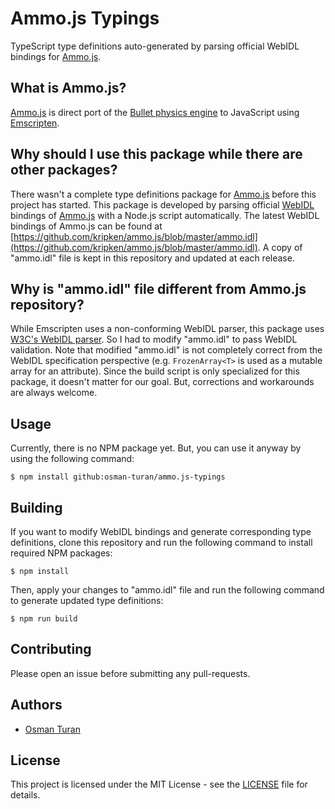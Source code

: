 # Ammo.js Typings

TypeScript type definitions auto-generated by parsing official WebIDL bindings for [Ammo.js](https://github.com/kripken/ammo.js).

## What is Ammo.js?

[Ammo.js](https://github.com/kripken/ammo.js) is direct port of the [Bullet physics engine](http://bulletphysics.org) to JavaScript using [Emscripten](http://emscripten.org).

## Why should I use this package while there are other packages?

There wasn't a complete type definitions package for [Ammo.js](https://github.com/kripken/ammo.js) before this project has started. This package is developed by parsing official [WebIDL](https://en.wikipedia.org/wiki/Web_IDL) bindings of [Ammo.js](https://github.com/kripken/ammo.js) with a Node.js script automatically. The latest WebIDL bindings of Ammo.js can be found at [https://github.com/kripken/ammo.js/blob/master/ammo.idl](https://github.com/kripken/ammo.js/blob/master/ammo.idl). A copy of "ammo.idl" file is kept in this repository and updated at each release.

## Why is "ammo.idl" file different from Ammo.js repository?

While Emscripten uses a non-conforming WebIDL parser, this package uses [W3C's WebIDL parser](https://github.com/w3c/webidl2.js). So I had to modify "ammo.idl" to pass WebIDL validation. Note that modified "ammo.idl" is not completely correct from the WebIDL specification perspective (e.g. `FrozenArray<T>` is used as a mutable array for an attribute). Since the build script is only specialized for this package, it doesn't matter for our goal. But, corrections and workarounds are always welcome.

## Usage

Currently, there is no NPM package yet. But, you can use it anyway by using the following command:

```shell
$ npm install github:osman-turan/ammo.js-typings
```

## Building

If you want to modify WebIDL bindings and generate corresponding type definitions, clone this repository and run the following command to install required NPM packages:

```shell
$ npm install
```

Then, apply your changes to "ammo.idl" file and run the following command to generate updated type definitions:

```shell
$ npm run build
```

## Contributing

Please open an issue before submitting any pull-requests.

## Authors

- [Osman Turan](https://osmanturan.com/)

## License

This project is licensed under the MIT License - see the [LICENSE](LICENSE) file for details.
